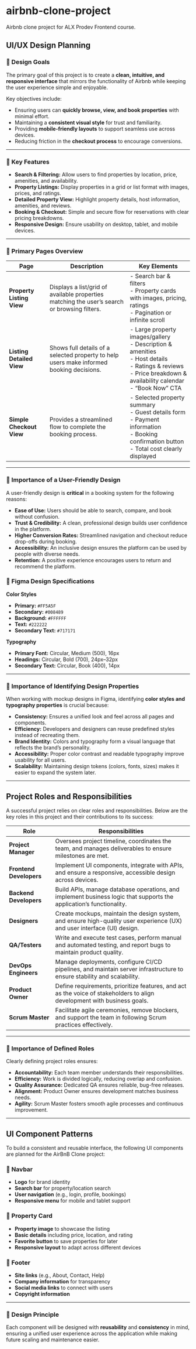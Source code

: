 # airbnb-clone-project
Airbnb clone project for ALX Prodev Frontend course.

## UI/UX Design Planning

### 🎯 Design Goals
The primary goal of this project is to create a **clean, intuitive, and responsive interface** that mirrors the functionality of Airbnb while keeping the user experience simple and enjoyable.  

Key objectives include:
- Ensuring users can **quickly browse, view, and book properties** with minimal effort.  
- Maintaining a **consistent visual style** for trust and familiarity.  
- Providing **mobile-friendly layouts** to support seamless use across devices.  
- Reducing friction in the **checkout process** to encourage conversions.  

---

### 🔑 Key Features
- **Search & Filtering:** Allow users to find properties by location, price, amenities, and availability.  
- **Property Listings:** Display properties in a grid or list format with images, prices, and ratings.  
- **Detailed Property View:** Highlight property details, host information, amenities, and reviews.  
- **Booking & Checkout:** Simple and secure flow for reservations with clear pricing breakdowns.  
- **Responsive Design:** Ensure usability on desktop, tablet, and mobile devices.  

---

### 📄 Primary Pages Overview

| Page | Description | Key Elements |
|------|-------------|--------------|
| **Property Listing View** | Displays a list/grid of available properties matching the user’s search or browsing filters. | - Search bar & filters <br> - Property cards with images, pricing, ratings <br> - Pagination or infinite scroll |
| **Listing Detailed View** | Shows full details of a selected property to help users make informed booking decisions. | - Large property images/gallery <br> - Description & amenities <br> - Host details <br> - Ratings & reviews <br> - Price breakdown & availability calendar <br> - “Book Now” CTA |
| **Simple Checkout View** | Provides a streamlined flow to complete the booking process. | - Selected property summary <br> - Guest details form <br> - Payment information <br> - Booking confirmation button <br> - Total cost clearly displayed |

---

### 🌟 Importance of a User-Friendly Design
A user-friendly design is **critical** in a booking system for the following reasons:  
- **Ease of Use:** Users should be able to search, compare, and book without confusion.  
- **Trust & Credibility:** A clean, professional design builds user confidence in the platform.  
- **Higher Conversion Rates:** Streamlined navigation and checkout reduce drop-offs during booking.  
- **Accessibility:** An inclusive design ensures the platform can be used by people with diverse needs.  
- **Retention:** A positive experience encourages users to return and recommend the platform.  

### 🎨 Figma Design Specifications

**Color Styles**
- **Primary:** `#FF5A5F`  
- **Secondary:** `#008489`  
- **Background:** `#FFFFFF`  
- **Text:** `#222222`  
- **Secondary Text:** `#717171`  

**Typography**
- **Primary Font:** Circular, Medium (500), 16px  
- **Headings:** Circular, Bold (700), 24px–32px  
- **Secondary Text:** Circular, Book (400), 14px  

---

### 🌟 Importance of Identifying Design Properties
When working with mockup designs in Figma, identifying **color styles and typography properties** is crucial because:  
- **Consistency:** Ensures a unified look and feel across all pages and components.  
- **Efficiency:** Developers and designers can reuse predefined styles instead of recreating them.  
- **Brand Identity:** Colors and typography form a visual language that reflects the brand’s personality.  
- **Accessibility:** Proper color contrast and readable typography improve usability for all users.  
- **Scalability:** Maintaining design tokens (colors, fonts, sizes) makes it easier to expand the system later.  

---

## Project Roles and Responsibilities

A successful project relies on clear roles and responsibilities. Below are the key roles in this project and their contributions to its success:  

| Role | Responsibilities |
|------|------------------|
| **Project Manager** | Oversees project timeline, coordinates the team, and manages deliverables to ensure milestones are met. |
| **Frontend Developers** | Implement UI components, integrate with APIs, and ensure a responsive, accessible design across devices. |
| **Backend Developers** | Build APIs, manage database operations, and implement business logic that supports the application’s functionality. |
| **Designers** | Create mockups, maintain the design system, and ensure high-quality user experience (UX) and user interface (UI) design. |
| **QA/Testers** | Write and execute test cases, perform manual and automated testing, and report bugs to maintain product quality. |
| **DevOps Engineers** | Manage deployments, configure CI/CD pipelines, and maintain server infrastructure to ensure stability and scalability. |
| **Product Owner** | Define requirements, prioritize features, and act as the voice of stakeholders to align development with business goals. |
| **Scrum Master** | Facilitate agile ceremonies, remove blockers, and support the team in following Scrum practices effectively. |

---

### 🌟 Importance of Defined Roles
Clearly defining project roles ensures:  
- **Accountability:** Each team member understands their responsibilities.  
- **Efficiency:** Work is divided logically, reducing overlap and confusion.  
- **Quality Assurance:** Dedicated QA ensures reliable, bug-free releases.  
- **Alignment:** Product Owner ensures development matches business needs.  
- **Agility:** Scrum Master fosters smooth agile processes and continuous improvement.

---

## UI Component Patterns

To build a consistent and reusable interface, the following UI components are planned for the AirBnB Clone project:  

### 🔹 Navbar
- **Logo** for brand identity  
- **Search bar** for property/location search  
- **User navigation** (e.g., login, profile, bookings)  
- **Responsive menu** for mobile and tablet support  

### 🔹 Property Card
- **Property image** to showcase the listing  
- **Basic details** including price, location, and rating  
- **Favorite button** to save properties for later  
- **Responsive layout** to adapt across different devices  

### 🔹 Footer
- **Site links** (e.g., About, Contact, Help)  
- **Company information** for transparency  
- **Social media links** to connect with users  
- **Copyright information**  

---

### 🌟 Design Principle
Each component will be designed with **reusability** and **consistency** in mind, ensuring a unified user experience across the application while making future scaling and maintenance easier.  

